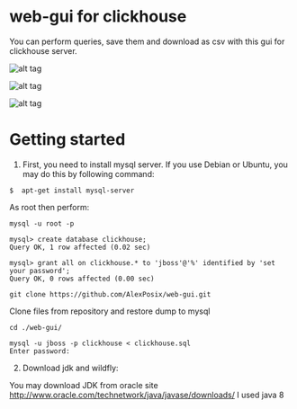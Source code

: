 # web-gui for clickhouse
You can perform queries, save them and download as csv with this gui for clickhouse server. 

![alt tag](https://github.com/AlexPosix/web-gui/blob/master/images/login.jpg)

![alt tag](https://github.com/AlexPosix/web-gui/blob/master/images/query.jpg)

![alt tag](https://github.com/AlexPosix/web-gui/blob/master/images/save.jpg)

# Getting started

1. First, you need to install mysql server. If you use Debian or Ubuntu, you may do this by following command:
```
$  apt-get install mysql-server
```
As root then perform:
```
mysql -u root -p

mysql> create database clickhouse;
Query OK, 1 row affected (0.02 sec)

mysql> grant all on clickhouse.* to 'jboss'@'%' identified by 'set your password';
Query OK, 0 rows affected (0.00 sec)

git clone https://github.com/AlexPosix/web-gui.git
```
Clone files from repository and restore dump to mysql
```
cd ./web-gui/

mysql -u jboss -p clickhouse < clickhouse.sql
Enter password:
```

2. Download jdk and wildfly:

You may download JDK from oracle site
http://www.oracle.com/technetwork/java/javase/downloads/
I used java 8
